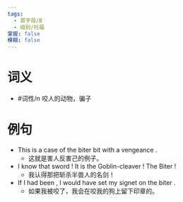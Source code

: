 ```yaml
---
tags:
  - 首字母/B
  - 级别/托福
掌握: false
模糊: false
---
```

# 词义
- #词性/n  咬人的动物，骗子
# 例句
- This is a case of the biter bit with a vengeance .
	- 这就是害人反害己的例子。
- I know that sword ! It is the Goblin-cleaver ! The Biter !
	- 我认得那把斩杀半兽人的名剑！
- If I had been , I would have set my signet on the biter .
	- 如果我被咬了，我会在咬我的狗上留下印章的。
